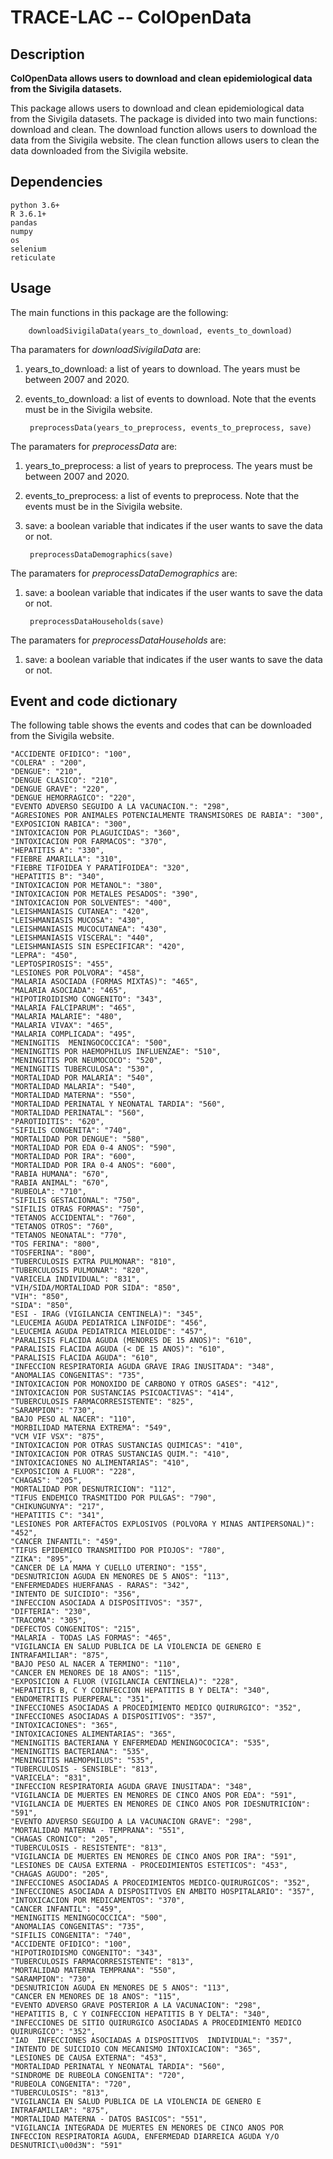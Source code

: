 # TRACE-LAC -- **ColOpenData**
## Description

**ColOpenData allows users to download and clean epidemiological data from the Sivigila datasets.**

This package allows users to download and clean epidemiological data from the Sivigila datasets. The package is divided into two main functions: download and clean. The download function allows users to download the data from the Sivigila website. The clean function allows users to clean the data downloaded from the Sivigila website.

## Dependencies
    python 3.6+
    R 3.6.1+
    pandas
    numpy
    os
    selenium
    reticulate

## Usage
The main functions in this package are the following:

        downloadSivigilaData(years_to_download, events_to_download)

Tha paramaters for *downloadSivigilaData* are:
1) years_to_download: a list of years to download. The years must be between 2007 and 2020.
2) events_to_download: a list of events to download. Note that the events must be in the Sivigila website.

        preprocessData(years_to_preprocess, events_to_preprocess, save)

The paramaters for *preprocessData* are:
1) years_to_preprocess: a list of years to preprocess. The years must be between 2007 and 2020.
2) events_to_preprocess: a list of events to preprocess. Note that the events must be in the Sivigila website.
3) save: a boolean variable that indicates if the user wants to save the data or not.

        preprocessDataDemographics(save)

The paramaters for *preprocessDataDemographics* are:
1) save: a boolean variable that indicates if the user wants to save the data or not.


        preprocessDataHouseholds(save)

The paramaters for *preprocessDataHouseholds* are:
1) save: a boolean variable that indicates if the user wants to save the data or not.

## Event and code dictionary

The following table shows the events and codes that can be downloaded from the Sivigila website.

    "ACCIDENTE OFIDICO": "100", 
    "COLERA" : "200",
    "DENGUE": "210", 
    "DENGUE CLASICO": "210", 
    "DENGUE GRAVE": "220", 
    "DENGUE HEMORRAGICO": "220", 
    "EVENTO ADVERSO SEGUIDO A LA VACUNACION.": "298", 
    "AGRESIONES POR ANIMALES POTENCIALMENTE TRANSMISORES DE RABIA": "300", 
    "EXPOSICION RABICA": "300", 
    "INTOXICACION POR PLAGUICIDAS": "360", 
    "INTOXICACION POR FARMACOS": "370", 
    "HEPATITIS A": "330", 
    "FIEBRE AMARILLA": "310", 
    "FIEBRE TIFOIDEA Y PARATIFOIDEA": "320", 
    "HEPATITIS B": "340", 
    "INTOXICACION POR METANOL": "380", 
    "INTOXICACION POR METALES PESADOS": "390", 
    "INTOXICACION POR SOLVENTES": "400", 
    "LEISHMANIASIS CUTANEA": "420", 
    "LEISHMANIASIS MUCOSA": "430", 
    "LEISHMANIASIS MUCOCUTANEA": "430", 
    "LEISHMANIASIS VISCERAL": "440", 
    "LEISHMANIASIS SIN ESPECIFICAR": "420", 
    "LEPRA": "450", 
    "LEPTOSPIROSIS": "455", 
    "LESIONES POR POLVORA": "458", 
    "MALARIA ASOCIADA (FORMAS MIXTAS)": "465", 
    "MALARIA ASOCIADA": "465", 
    "HIPOTIROIDISMO CONGENITO": "343", 
    "MALARIA FALCIPARUM": "465", 
    "MALARIA MALARIE": "480", 
    "MALARIA VIVAX": "465", 
    "MALARIA COMPLICADA": "495", 
    "MENINGITIS  MENINGOCOCCICA": "500", 
    "MENINGITIS POR HAEMOPHILUS INFLUENZAE": "510", 
    "MENINGITIS POR NEUMOCOCO": "520", 
    "MENINGITIS TUBERCULOSA": "530", 
    "MORTALIDAD POR MALARIA": "540", 
    "MORTALIDAD MALARIA": "540", 
    "MORTALIDAD MATERNA": "550", 
    "MORTALIDAD PERINATAL Y NEONATAL TARDIA": "560", 
    "MORTALIDAD PERINATAL": "560", 
    "PAROTIDITIS": "620", 
    "SIFILIS CONGENITA": "740", 
    "MORTALIDAD POR DENGUE": "580", 
    "MORTALIDAD POR EDA 0-4 ANOS": "590", 
    "MORTALIDAD POR IRA": "600", 
    "MORTALIDAD POR IRA 0-4 ANOS": "600", 
    "RABIA HUMANA": "670", 
    "RABIA ANIMAL": "670", 
    "RUBEOLA": "710", 
    "SIFILIS GESTACIONAL": "750", 
    "SIFILIS OTRAS FORMAS": "750", 
    "TETANOS ACCIDENTAL": "760", 
    "TETANOS OTROS": "760", 
    "TETANOS NEONATAL": "770", 
    "TOS FERINA": "800", 
    "TOSFERINA": "800", 
    "TUBERCULOSIS EXTRA PULMONAR": "810", 
    "TUBERCULOSIS PULMONAR": "820", 
    "VARICELA INDIVIDUAL": "831", 
    "VIH/SIDA/MORTALIDAD POR SIDA": "850", 
    "VIH": "850",
    "SIDA": "850",
    "ESI - IRAG (VIGILANCIA CENTINELA)": "345", 
    "LEUCEMIA AGUDA PEDIATRICA LINFOIDE": "456", 
    "LEUCEMIA AGUDA PEDIATRICA MIELOIDE": "457", 
    "PARALISIS FLACIDA AGUDA (MENORES DE 15 ANOS)": "610", 
    "PARALISIS FLACIDA AGUDA (< DE 15 ANOS)": "610", 
    "PARALISIS FLACIDA AGUDA": "610", 
    "INFECCION RESPIRATORIA AGUDA GRAVE IRAG INUSITADA": "348", 
    "ANOMALIAS CONGENITAS": "735", 
    "INTOXICACION POR MONOXIDO DE CARBONO Y OTROS GASES": "412", 
    "INTOXICACION POR SUSTANCIAS PSICOACTIVAS": "414", 
    "TUBERCULOSIS FARMACORRESISTENTE": "825", 
    "SARAMPION": "730", 
    "BAJO PESO AL NACER": "110", 
    "MORBILIDAD MATERNA EXTREMA": "549", 
    "VCM VIF VSX": "875", 
    "INTOXICACION POR OTRAS SUSTANCIAS QUIMICAS": "410", 
    "INTOXICACION POR OTRAS SUSTANCIAS QUIM.": "410", 
    "INTOXICACIONES NO ALIMENTARIAS": "410", 
    "EXPOSICION A FLUOR": "228", 
    "CHAGAS": "205", 
    "MORTALIDAD POR DESNUTRICION": "112", 
    "TIFUS ENDEMICO TRASMITIDO POR PULGAS": "790", 
    "CHIKUNGUNYA": "217", 
    "HEPATITIS C": "341", 
    "LESIONES POR ARTEFACTOS EXPLOSIVOS (POLVORA Y MINAS ANTIPERSONAL)": "452", 
    "CANCER INFANTIL": "459", 
    "TIFUS EPIDEMICO TRANSMITIDO POR PIOJOS": "780", 
    "ZIKA": "895", 
    "CANCER DE LA MAMA Y CUELLO UTERINO": "155", 
    "DESNUTRICION AGUDA EN MENORES DE 5 ANOS": "113", 
    "ENFERMEDADES HUERFANAS - RARAS": "342", 
    "INTENTO DE SUICIDIO": "356", 
    "INFECCION ASOCIADA A DISPOSITIVOS": "357", 
    "DIFTERIA": "230", 
    "TRACOMA": "305", 
    "DEFECTOS CONGENITOS": "215", 
    "MALARIA - TODAS LAS FORMAS": "465", 
    "VIGILANCIA EN SALUD PUBLICA DE LA VIOLENCIA DE GENERO E INTRAFAMILIAR": "875", 
    "BAJO PESO AL NACER A TERMINO": "110", 
    "CANCER EN MENORES DE 18 ANOS": "115", 
    "EXPOSICION A FLUOR (VIGILANCIA CENTINELA)": "228", 
    "HEPATITIS B, C Y COINFECCION HEPATITIS B Y DELTA": "340", 
    "ENDOMETRITIS PUERPERAL": "351", 
    "INFECCIONES ASOCIADAS A PROCEDIMIENTO MEDICO QUIRURGICO": "352", 
    "INFECCIONES ASOCIADAS A DISPOSITIVOS": "357", 
    "INTOXICACIONES": "365", 
    "INTOXICACIONES ALIMENTARIAS": "365", 
    "MENINGITIS BACTERIANA Y ENFERMEDAD MENINGOCOCICA": "535", 
    "MENINGITIS BACTERIANA": "535", 
    "MENINGITIS HAEMOPHILUS": "535", 
    "TUBERCULOSIS - SENSIBLE": "813", 
    "VARICELA": "831", 
    "INFECCION RESPIRATORIA AGUDA GRAVE INUSITADA": "348", 
    "VIGILANCIA DE MUERTES EN MENORES DE CINCO ANOS POR EDA": "591", 
    "VIGILANCIA DE MUERTES EN MENORES DE CINCO ANOS POR IDESNUTRICION": "591", 
    "EVENTO ADVERSO SEGUIDO A LA VACUNACION GRAVE": "298", 
    "MORTALIDAD MATERNA - TEMPRANA": "551", 
    "CHAGAS CRONICO": "205", 
    "TUBERCULOSIS - RESISTENTE": "813", 
    "VIGILANCIA DE MUERTES EN MENORES DE CINCO ANOS POR IRA": "591", 
    "LESIONES DE CAUSA EXTERNA - PROCEDIMIENTOS ESTETICOS": "453", 
    "CHAGAS AGUDO": "205", 
    "INFECCIONES ASOCIADAS A PROCEDIMIENTOS MEDICO-QUIRURGICOS": "352", 
    "INFECCIONES ASOCIADA A DISPOSITIVOS EN AMBITO HOSPITALARIO": "357", 
    "INTOXICACION POR MEDICAMENTOS": "370", 
    "CANCER INFANTIL": "459", 
    "MENINGITIS MENINGOCOCCICA": "500", 
    "ANOMALIAS CONGENITAS": "735", 
    "SIFILIS CONGENITA": "740", 
    "ACCIDENTE OFIDICO": "100", 
    "HIPOTIROIDISMO CONGENITO": "343", 
    "TUBERCULOSIS FARMACORRESISTENTE": "813", 
    "MORTALIDAD MATERNA TEMPRANA": "550", 
    "SARAMPION": "730", 
    "DESNUTRICION AGUDA EN MENORES DE 5 ANOS": "113", 
    "CANCER EN MENORES DE 18 ANOS": "115", 
    "EVENTO ADVERSO GRAVE POSTERIOR A LA VACUNACION": "298", 
    "HEPATITIS B, C Y COINFECCION HEPATITIS B Y DELTA": "340", 
    "INFECCIONES DE SITIO QUIRURGICO ASOCIADAS A PROCEDIMIENTO MEDICO QUIRURGICO": "352", 
    "IAD  INFECCIONES ASOCIADAS A DISPOSITIVOS  INDIVIDUAL": "357", 
    "INTENTO DE SUICIDIO CON MECANISMO INTOXICACION": "365", 
    "LESIONES DE CAUSA EXTERNA": "453", 
    "MORTALIDAD PERINATAL Y NEONATAL TARDIA": "560", 
    "SINDROME DE RUBEOLA CONGENITA": "720", 
    "RUBEOLA CONGENITA": "720", 
    "TUBERCULOSIS": "813", 
    "VIGILANCIA EN SALUD PUBLICA DE LA VIOLENCIA DE GENERO E INTRAFAMILIAR": "875", 
    "MORTALIDAD MATERNA - DATOS BASICOS": "551", 
    "VIGILANCIA INTEGRADA DE MUERTES EN MENORES DE CINCO ANOS POR INFECCION RESPIRATORIA AGUDA, ENFERMEDAD DIARREICA AGUDA Y/O DESNUTRICI\u00d3N": "591"

